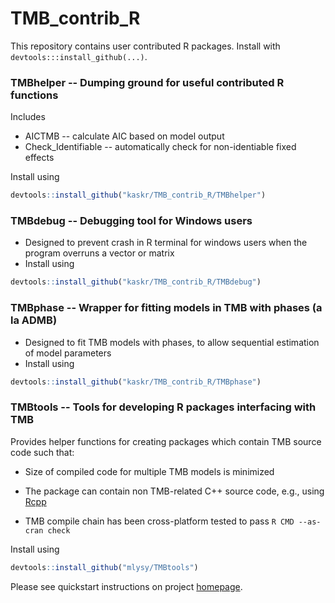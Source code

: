 # TMB_contrib_R

This repository contains user contributed R packages.
Install with ```devtools:::install_github(...)```.

### TMBhelper -- Dumping ground for useful contributed R functions
Includes
* AICTMB -- calculate AIC based on model output
* Check_Identifiable -- automatically check for non-identiable fixed effects

Install using
```R
devtools::install_github("kaskr/TMB_contrib_R/TMBhelper")
```

### TMBdebug -- Debugging tool for Windows users
* Designed to prevent crash in R terminal for windows users when the program overruns a vector or matrix
* Install using
```R
devtools::install_github("kaskr/TMB_contrib_R/TMBdebug")
```

### TMBphase -- Wrapper for fitting models in TMB with phases (a la ADMB)
* Designed to fit TMB models with phases, to allow sequential estimation of model parameters
* Install using
```R
devtools::install_github("kaskr/TMB_contrib_R/TMBphase")
```

### TMBtools -- Tools for developing R packages interfacing with TMB

Provides helper functions for creating packages which contain TMB source code such that:

* Size of compiled code for multiple TMB models is minimized

* The package can contain non TMB-related C++ source code, e.g., using [Rcpp](http://www.rcpp.org/) 

* TMB compile chain has been cross-platform tested to pass `R CMD --as-cran check`

Install using
```R
devtools::install_github("mlysy/TMBtools")
```

Please see quickstart instructions on project [homepage](https://github.com/mlysy/TMBtools).
